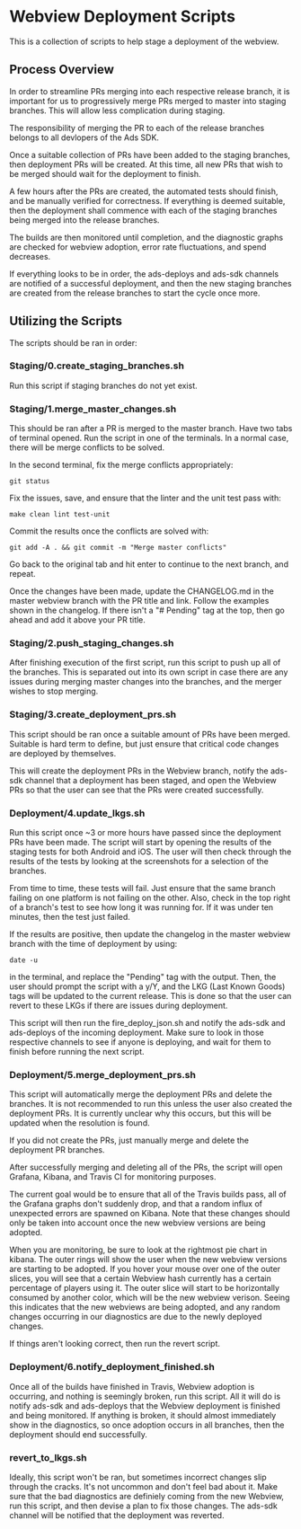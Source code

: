 # Webview Deployment Scripts

This is a collection of scripts to help stage a deployment of the webview.

## Process Overview

In order to streamline PRs merging into each respective release branch, it is important for us to progressively merge PRs merged to master into staging branches. This will allow less complication during staging.

The responsibility of merging the PR to each of the release branches belongs to all devlopers of the Ads SDK.

Once a suitable collection of PRs have been added to the staging branches, then deployment PRs will be created. At this time, all new PRs that wish to be merged should wait for the deployment to finish.

A few hours after the PRs are created, the automated tests should finish, and be manually verified for correctness. If everything is deemed suitable, then the deployment shall commence with each of the staging branches being merged into the release branches.

The builds are then monitored until completion, and the diagnostic graphs are checked for webview adoption, error rate fluctuations, and spend decreases.

If everything looks to be in order, the ads-deploys and ads-sdk channels are notified of a successful deployment, and then the new staging branches are created from the release branches to start the cycle once more.

## Utilizing the Scripts

The scripts should be ran in order:

### Staging/0.create_staging_branches.sh

Run this script if staging branches do not yet exist.

### Staging/1.merge_master_changes.sh

This should be ran after a PR is merged to the master branch. Have two tabs of terminal opened. Run the script in one of the terminals. In a normal case, there will be merge conflicts to be solved.

In the second terminal, fix the merge conflicts appropriately:

`git status`

Fix the issues, save, and ensure that the linter and the unit test pass with:

`make clean lint test-unit`

Commit the results once the conflicts are solved with:

`git add -A . && git commit -m "Merge master conflicts"`

Go back to the original tab and hit enter to continue to the next branch, and repeat.

Once the changes have been made, update the CHANGELOG.md in the master webview branch with the PR title and link. Follow the examples shown in the changelog. If there isn't a "# Pending" tag at the top, then go ahead and add it above your PR title.

### Staging/2.push_staging_changes.sh

After finishing execution of the first script, run this script to push up all of the branches. This is separated out into its own script in case there are any issues during merging master changes into the branches, and the merger wishes to stop merging.

### Staging/3.create_deployment_prs.sh

This script should be ran once a suitable amount of PRs have been merged. Suitable is hard term to define, but just ensure that critical code changes are deployed by themselves.

This will create the deployment PRs in the Webview branch, notify the ads-sdk channel that a deployment has been staged, and open the Webview PRs so that the user can see that the PRs were created successfully.

### Deployment/4.update_lkgs.sh

Run this script once ~3 or more hours have passed since the deployment PRs have been made. The script will start by opening the results of the staging tests for both Android and iOS. The user will then check through the results of the tests by looking at the screenshots for a selection of the branches.

From time to time, these tests will fail. Just ensure that the same branch failing on one platform is not failing on the other. Also, check in the top right of a branch's test to see how long it was running for. If it was under ten minutes, then the test just failed.

If the results are positive, then update the changelog in the master webview branch with the time of deployment by using:

`date -u`

in the terminal, and replace the "Pending" tag with the output. Then, the user should prompt the script with a y/Y, and the LKG (Last Known Goods) tags will be updated to the current release. This is done so that the user can revert to these LKGs if there are issues during deployment.

This script will then run the fire_deploy_json.sh and notify the ads-sdk and ads-deploys of the incoming deployment. Make sure to look in those respective channels to see if anyone is deploying, and wait for them to finish before running the next script.

### Deployment/5.merge_deployment_prs.sh

This script will automatically merge the deployment PRs and delete the branches. It is not recommended to run this unless the user also created the deployment PRs. It is currently unclear why this occurs, but this will be updated when the resolution is found.

If you did not create the PRs, just manually merge and delete the deployment PR branches.

After successfully merging and deleting all of the PRs, the script will open Grafana, Kibana, and Travis CI for monitoring purposes.

The current goal would be to ensure that all of the Travis builds pass, all of the Grafana graphs don't suddenly drop, and that a random influx of unexpected errors are spawned on Kibana. Note that these changes should only be taken into account once the new webview versions are being adopted.

When you are monitoring, be sure to look at the rightmost pie chart in kibana. The outer rings will show the user when the new webview versions are starting to be adopted. If you hover your mouse over one of the outer slices, you will see that a certain Webview hash currently has a certain percentage of players using it. The outer slice will start to be horizontally consumed by another color, which will be the new webview verison. Seeing this indicates that the new webviews are being adopted, and any random changes occurring in our diagnostics are due to the newly deployed changes.

If things aren't looking correct, then run the revert script.

### Deployment/6.notify_deployment_finished.sh

Once all of the builds have finished in Travis, Webview adoption is occurring, and nothing is seemingly broken, run this script. All it will do is notify ads-sdk and ads-deploys that the Webview deployment is finished and being monitored. If anything is broken, it should almost immediately show in the diagnostics, so once adoption occurs in all branches, then the deployment should end successfully.

### revert_to_lkgs.sh

Ideally, this script won't be ran, but sometimes incorrect changes slip through the cracks. It's not uncommon and don't feel bad about it. Make sure that the bad diagnostics are definiely coming from the new Webview, run this script, and then devise a plan to fix those changes. The ads-sdk channel will be notified that the deployment was reverted.
